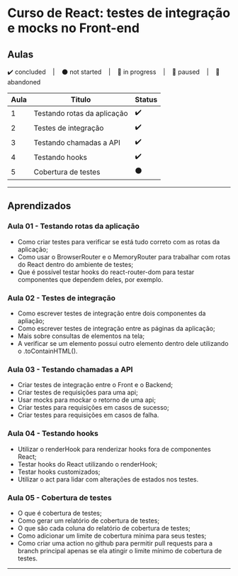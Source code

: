 # Curso de React: testes de integração e mocks no Front-end

## Aulas
<p>
  ✔️ concluded &nbsp;&nbsp;&nbsp;|&nbsp;&nbsp;&nbsp;
  ⚫ not started &nbsp;&nbsp;&nbsp;|&nbsp;&nbsp;&nbsp;
  🔵 in progress &nbsp;&nbsp;&nbsp;|&nbsp;&nbsp;&nbsp;
  🔶 paused &nbsp;&nbsp;&nbsp;|&nbsp;&nbsp;&nbsp;
  🔴 abandoned 
</p>

| Aula | Titulo | Status |
| --- | --- | --- |
| 1 | Testando rotas da aplicação | ✔️ |
| 2 | Testes de integração | ✔️ |
| 3 | Testando chamadas a API | ✔️ |
| 4 | Testando hooks | ✔️ |
| 5 | Cobertura de testes | ⚫ |

---

## Aprendizados

### Aula 01 - Testando rotas da aplicação
<ul>
  <li>Como criar testes para verificar se está tudo correto com as rotas da aplicação;</li>
  <li>Como usar o BrowserRouter e o MemoryRouter para trabalhar com rotas do React dentro do ambiente de testes;</li>
  <li>Que é possível testar hooks do react-router-dom para testar componentes que dependem deles, por exemplo.</li>
</ul>

### Aula 02 - Testes de integração
<ul>
  <li>Como escrever testes de integração entre dois componentes da apliação;</li>
  <li>Como escrever testes de integração entre as páginas da aplicação;</li>
  <li>Mais sobre consultas de elementos na tela;</li>
  <li>A verificar se um elemento possui outro elemento dentro dele utilizando o .toContainHTML().</li>
</ul>

### Aula 03 - Testando chamadas a API
<ul>
  <li>Criar testes de integração entre o Front e o Backend;</li>
  <li>Criar testes de requisições para uma api;</li>
  <li>Usar mocks para mockar o retorno de uma api;</li>
  <li>Criar testes para requisições em casos de sucesso;</li>
  <li>Criar testes para requisições em casos de falha.</li>
</ul>

### Aula 04 - Testando hooks
<ul>
  <li>Utilizar o renderHook para renderizar hooks fora de componentes React;</li>
  <li>Testar hooks do React utilizando o renderHook;</li>
  <li>Testar hooks customizados;</li>
  <li>Utilizar o act para lidar com alterações de estados nos testes.</li>
</ul>

### Aula 05 - Cobertura de testes
<ul>
  <li>O que é cobertura de testes;</li>
  <li>Como gerar um relatório de cobertura de testes;</li>
  <li>O que são cada coluna do relatório de cobertura de testes;</li>
  <li>Como adicionar um limite de cobertura mínima para seus testes;</li>
  <li>Como criar uma action no github para permitir pull requests para a branch principal apenas se ela atingir o limite mínimo de cobertura de testes.</li>
</ul>

---
